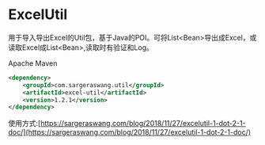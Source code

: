 # ExcelUtil
用于导入导出Excel的Util包，基于Java的POI。可将List&lt;Bean>导出成Excel，或读取Excel成List&lt;Bean>,读取时有验证和Log。

Apache Maven
``` xml
<dependency>
    <groupId>com.sargeraswang.util</groupId>
    <artifactId>excel-util</artifactId>
    <version>1.2.1</version>
</dependency>
```
使用方式:[https://sargeraswang.com/blog/2018/11/27/excelutil-1-dot-2-1-doc/](https://sargeraswang.com/blog/2018/11/27/excelutil-1-dot-2-1-doc/)
